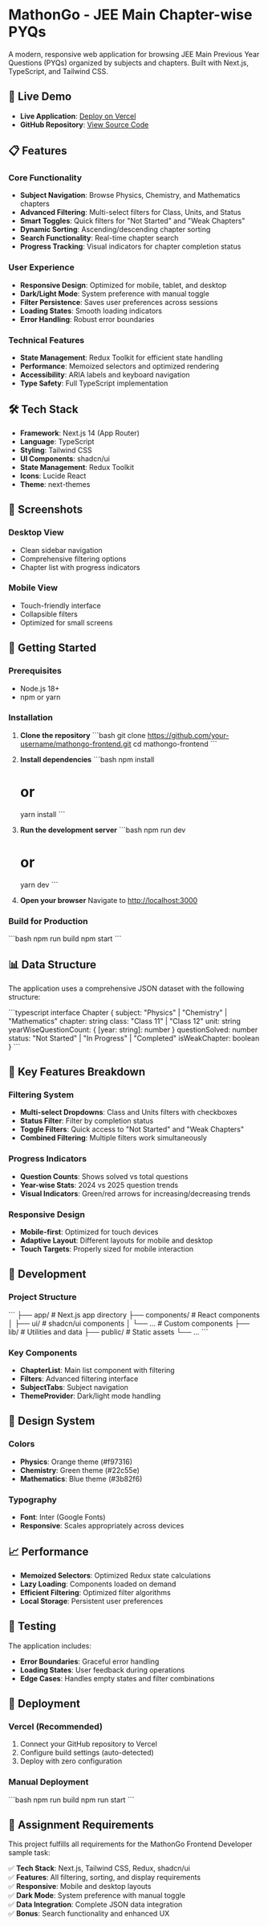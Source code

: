 # MathonGo - JEE Main Chapter-wise PYQs

A modern, responsive web application for browsing JEE Main Previous Year Questions (PYQs) organized by subjects and chapters. Built with Next.js, TypeScript, and Tailwind CSS.

## 🚀 Live Demo

- **Live Application**: [Deploy on Vercel](https://vercel.com/developers-projects-7e8804df/mathongo-frontend)
- **GitHub Repository**: [View Source Code](https://github.com/Developerhere2005/Mathongo-frontend)

## 📋 Features

### Core Functionality
- **Subject Navigation**: Browse Physics, Chemistry, and Mathematics chapters
- **Advanced Filtering**: Multi-select filters for Class, Units, and Status
- **Smart Toggles**: Quick filters for "Not Started" and "Weak Chapters"
- **Dynamic Sorting**: Ascending/descending chapter sorting
- **Search Functionality**: Real-time chapter search
- **Progress Tracking**: Visual indicators for chapter completion status

### User Experience
- **Responsive Design**: Optimized for mobile, tablet, and desktop
- **Dark/Light Mode**: System preference with manual toggle
- **Filter Persistence**: Saves user preferences across sessions
- **Loading States**: Smooth loading indicators
- **Error Handling**: Robust error boundaries

### Technical Features
- **State Management**: Redux Toolkit for efficient state handling
- **Performance**: Memoized selectors and optimized rendering
- **Accessibility**: ARIA labels and keyboard navigation
- **Type Safety**: Full TypeScript implementation

## 🛠️ Tech Stack

- **Framework**: Next.js 14 (App Router)
- **Language**: TypeScript
- **Styling**: Tailwind CSS
- **UI Components**: shadcn/ui
- **State Management**: Redux Toolkit
- **Icons**: Lucide React
- **Theme**: next-themes

## 📱 Screenshots

### Desktop View
- Clean sidebar navigation
- Comprehensive filtering options
- Chapter list with progress indicators

### Mobile View
- Touch-friendly interface
- Collapsible filters
- Optimized for small screens

## 🚀 Getting Started

### Prerequisites
- Node.js 18+ 
- npm or yarn

### Installation

1. **Clone the repository**
   \`\`\`bash
   git clone https://github.com/your-username/mathongo-frontend.git
   cd mathongo-frontend
   \`\`\`

2. **Install dependencies**
   \`\`\`bash
   npm install
   # or
   yarn install
   \`\`\`

3. **Run the development server**
   \`\`\`bash
   npm run dev
   # or
   yarn dev
   \`\`\`

4. **Open your browser**
   Navigate to [http://localhost:3000](http://localhost:3000)

### Build for Production

\`\`\`bash
npm run build
npm start
\`\`\`

## 📊 Data Structure

The application uses a comprehensive JSON dataset with the following structure:

\`\`\`typescript
interface Chapter {
  subject: "Physics" | "Chemistry" | "Mathematics"
  chapter: string
  class: "Class 11" | "Class 12"
  unit: string
  yearWiseQuestionCount: {
    [year: string]: number
  }
  questionSolved: number
  status: "Not Started" | "In Progress" | "Completed"
  isWeakChapter: boolean
}
\`\`\`

## 🎯 Key Features Breakdown

### Filtering System
- **Multi-select Dropdowns**: Class and Units filters with checkboxes
- **Status Filter**: Filter by completion status
- **Toggle Filters**: Quick access to "Not Started" and "Weak Chapters"
- **Combined Filtering**: Multiple filters work simultaneously

### Progress Indicators
- **Question Counts**: Shows solved vs total questions
- **Year-wise Stats**: 2024 vs 2025 question trends
- **Visual Indicators**: Green/red arrows for increasing/decreasing trends

### Responsive Design
- **Mobile-first**: Optimized for touch devices
- **Adaptive Layout**: Different layouts for mobile and desktop
- **Touch Targets**: Properly sized for mobile interaction

## 🔧 Development

### Project Structure
\`\`\`
├── app/                    # Next.js app directory
├── components/             # React components
│   ├── ui/                # shadcn/ui components
│   └── ...                # Custom components
├── lib/                   # Utilities and data
├── public/                # Static assets
└── ...
\`\`\`

### Key Components
- **ChapterList**: Main list component with filtering
- **Filters**: Advanced filtering interface
- **SubjectTabs**: Subject navigation
- **ThemeProvider**: Dark/light mode handling

## 🎨 Design System

### Colors
- **Physics**: Orange theme (#f97316)
- **Chemistry**: Green theme (#22c55e) 
- **Mathematics**: Blue theme (#3b82f6)

### Typography
- **Font**: Inter (Google Fonts)
- **Responsive**: Scales appropriately across devices

## 📈 Performance

- **Memoized Selectors**: Optimized Redux state calculations
- **Lazy Loading**: Components loaded on demand
- **Efficient Filtering**: Optimized filter algorithms
- **Local Storage**: Persistent user preferences

## 🧪 Testing

The application includes:
- **Error Boundaries**: Graceful error handling
- **Loading States**: User feedback during operations
- **Edge Cases**: Handles empty states and filter combinations

## 🚀 Deployment

### Vercel (Recommended)
1. Connect your GitHub repository to Vercel
2. Configure build settings (auto-detected)
3. Deploy with zero configuration

### Manual Deployment
\`\`\`bash
npm run build
npm run start
\`\`\`

## 📝 Assignment Requirements

This project fulfills all requirements for the MathonGo Frontend Developer sample task:

✅ **Tech Stack**: Next.js, Tailwind CSS, Redux, shadcn/ui  
✅ **Features**: All filtering, sorting, and display requirements  
✅ **Responsive**: Mobile and desktop layouts  
✅ **Dark Mode**: System preference with manual toggle  
✅ **Data Integration**: Complete JSON data integration  
✅ **Bonus**: Search functionality and enhanced UX  




